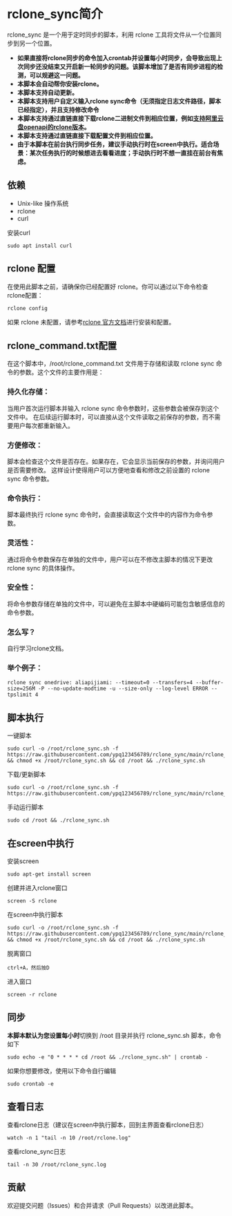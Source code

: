 # rclone_sync简介

rclone_sync 是一个用于定时同步的脚本，利用 rclone 工具将文件从一个位置同步到另一个位置。

- **如果直接将rclone同步的命令加入crontab并设置每小时同步，会导致出现上次同步还没结束又开启新一轮同步的问题。该脚本增加了是否有同步进程的检测，可以规避这一问题。**
- **本脚本会自动帮你安装rclone。**
- **本脚本支持自动更新。**
- **本脚本支持用户自定义输入rclone sync命令（无须指定日志文件路径，脚本已经指定），并且支持修改命令**
- **本脚本支持通过直链直接下载rclone二进制文件到相应位置，例如[支持阿里云盘openapi的rclone版本](https://github.com/pongfcnkl/rclone)。**
- **本脚本支持通过直链直接下载配置文件到相应位置。**
- **由于本脚本在前台执行同步任务，建议手动执行时在screen中执行。适合场景：某次任务执行的时候想进去看看进度；手动执行时不想一直挂在前台有焦虑。**

## 依赖
- Unix-like 操作系统
- rclone
- curl
  
安装curl
```
sudo apt install curl
```


## rclone 配置
在使用此脚本之前，请确保你已经配置好 rclone。你可以通过以下命令检查 rclone配置：  
```
rclone config
```  
如果 rclone 未配置，请参考[rclone 官方文档](https://rclone.org/docs/)进行安装和配置。  
## rclone_command.txt配置
在这个脚本中，/root/rclone_command.txt 文件用于存储和读取 rclone sync 命令的参数。这个文件的主要作用是：
### 持久化存储：
当用户首次运行脚本并输入 rclone sync 命令参数时，这些参数会被保存到这个文件中。
在后续运行脚本时，可以直接从这个文件读取之前保存的参数，而不需要用户每次都重新输入。
### 方便修改：
脚本会检查这个文件是否存在。如果存在，它会显示当前保存的参数，并询问用户是否需要修改。
这样设计使得用户可以方便地查看和修改之前设置的 rclone sync 命令参数。
### 命令执行：
脚本最终执行 rclone sync 命令时，会直接读取这个文件中的内容作为命令参数。
### 灵活性：
通过将命令参数保存在单独的文件中，用户可以在不修改主脚本的情况下更改 rclone sync 的具体操作。
### 安全性：
将命令参数存储在单独的文件中，可以避免在主脚本中硬编码可能包含敏感信息的命令参数。

### 怎么写？
自行学习rclone文档。
### 举个例子：
```
rclone sync onedrive: aliapijiami: --timeout=0 --transfers=4 --buffer-size=256M -P --no-update-modtime -u --size-only --log-level ERROR --tpslimit 4
```

## 脚本执行
一键脚本
```
sudo curl -o /root/rclone_sync.sh -f https://raw.githubusercontent.com/ypq123456789/rclone_sync/main/rclone_sync.sh && chmod +x /root/rclone_sync.sh && cd /root && ./rclone_sync.sh
```
下载/更新脚本
```
sudo curl -o /root/rclone_sync.sh -f https://raw.githubusercontent.com/ypq123456789/rclone_sync/main/rclone_sync.sh
```
手动运行脚本
```
sudo cd /root && ./rclone_sync.sh
```
## 在screen中执行
安装screen
```
sudo apt-get install screen
```
创建并进入rclone窗口
```
screen -S rclone
```
在screen中执行脚本
```
sudo curl -o /root/rclone_sync.sh -f https://raw.githubusercontent.com/ypq123456789/rclone_sync/main/rclone_sync.sh && chmod +x /root/rclone_sync.sh && cd /root && ./rclone_sync.sh
```
脱离窗口
```
ctrl+A，然后按D
```
进入窗口
```
screen -r rclone
```
## 同步
**本脚本默认为您设置每小时**切换到 /root 目录并执行 rclone_sync.sh 脚本，命令如下
```
sudo echo -e "0 * * * * cd /root && ./rclone_sync.sh" | crontab -
```
如果你想要修改，使用以下命令自行编辑
```
sudo crontab -e
```
## 查看日志
查看rclone日志（建议在screen中执行脚本，回到主界面查看rclone日志）
```
watch -n 1 "tail -n 10 /root/rclone.log"
```

查看rclone_sync日志
```
tail -n 30 /root/rclone_sync.log
```

## 贡献
欢迎提交问题（Issues）和合并请求（Pull Requests）以改进此脚本。
